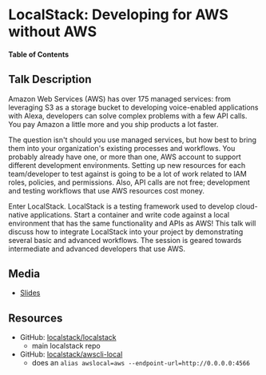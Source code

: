 # LocalStack: Developing for AWS without AWS

#### Table of Contents

## Talk Description

Amazon Web Services (AWS) has over 175 managed services: from leveraging S3 as a storage bucket to developing voice-enabled applications with Alexa, developers can solve complex problems with a few API calls. You pay Amazon a little more and you ship products a lot faster.

The question isn't should you use managed services, but how best to bring them into your organization's existing processes and workflows. You probably already have one, or more than one, AWS account to support different development environments. Setting up new resources for each team/developer to test against is going to be a lot of work related to IAM roles, policies, and permissions. Also, API calls are not free; development and testing workflows that use AWS resources cost money.

Enter LocalStack. LocalStack is a testing framework used to develop cloud-native applications. Start a container and write code against a local environment that has the same functionality and APIs as AWS! This talk will discuss how to integrate LocalStack into your project by demonstrating several basic and advanced workflows. The session is geared towards intermediate and advanced developers that use AWS.

## Media

- [Slides]()

## Resources

- GitHub: [localstack/localstack](https://github.com/localstack/localstack#configurations)
  - main localstack repo
- GitHub: [localstack/awscli-local](https://github.com/localstack/awscli-local)
  - does an `alias awslocal=aws --endpoint-url=http://0.0.0.0:4566`
